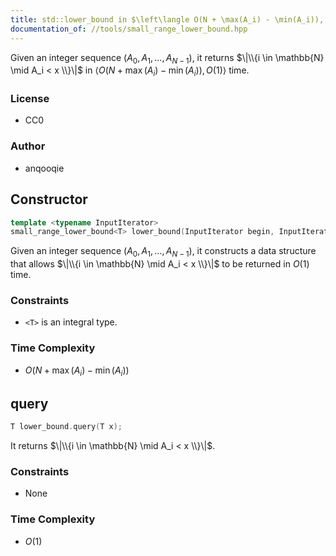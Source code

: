 ```yaml
---
title: std::lower_bound in $\left\langle O(N + \max(A_i) - \min(A_i)), O(1) \right\rangle$ time
documentation_of: //tools/small_range_lower_bound.hpp
---
```


Given an integer sequence $(A_0, A_1, \ldots, A_{N - 1})$, it returns $\|\\{i \in \mathbb{N} \mid A_i < x \\}\|$ in $\left\langle O(N + \max(A_i) - \min(A_i)), O(1) \right\rangle$ time.

### License
- CC0

### Author
- anqooqie

## Constructor
```cpp
template <typename InputIterator>
small_range_lower_bound<T> lower_bound(InputIterator begin, InputIterator end);
```

Given an integer sequence $(A_0, A_1, \ldots, A_{N - 1})$, it constructs a data structure that allows $\|\\{i \in \mathbb{N} \mid A_i < x \\}\|$ to be returned in $O(1)$ time.

### Constraints
- `<T>` is an integral type.

### Time Complexity
- $O(N + \max(A_i) - \min(A_i))$

## query
```cpp
T lower_bound.query(T x);
```

It returns $\|\\{i \in \mathbb{N} \mid A_i < x \\}\|$.

### Constraints
- None

### Time Complexity
- $O(1)$
